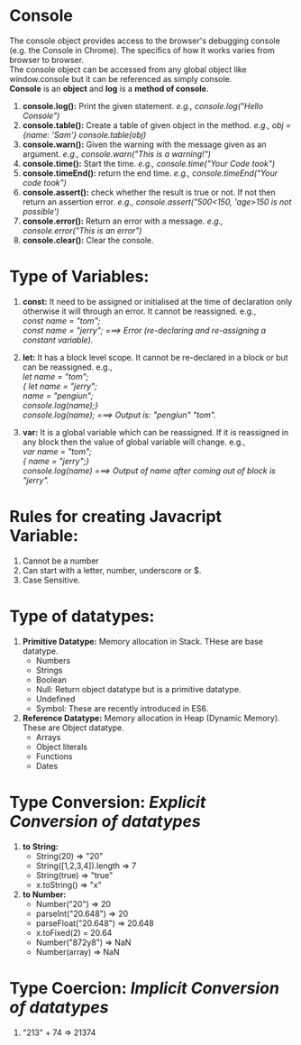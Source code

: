 # Console 
The console object provides access to the browser's debugging console (e.g. the Console in Chrome). The specifics of how it works varies from browser to browser. <br>
The console object can be accessed from any global object like window.console but it can be referenced as simply console.<br>
**Console** is an **object** and **log** is a **method of console**. <br>

1. **console.log():** Print the given statement. *e.g., console.log("Hello Console")*<br>
2. **console.table():** Create a table of given object in the method. *e.g., obj = {name: 'Sam'} console.table(obj)*<br>
3. **console.warn():** Given the warning with the message given as an argument. *e.g., console.warn("This is a warning!")*<br>
4. **console.time():** Start the time. *e.g., console.time("Your Code took")*<br>
5. **console.timeEnd():** return the end time. *e.g., console.timeEnd("Your code took")*<br>
6. **console.assert():** check whether the result is true or not. If not then return an assertion error. *e.g., console.assert("500<150, 'age>150 is not possible')*<br>
7. **console.error():** Return an error with a message. *e.g., console.error("This is an error")*<br>
8. **console.clear():** Clear the console.<br>

# Type of Variables:
1. **const:** It need to be assigned or initialised at the time of declaration only otherwise it will through an error. It cannot be reassigned. e.g., <br>
*const name = "tom"; <br>
const name = "jerry"; ===> Error (re-declaring and re-assigning a constant variable).*

2. **let:** It has a block level scope. It cannot be re-declared in a block or but can be reassigned. e.g., <br>
*let name = "tom"; <br>
{ let name = "jerry";<br>
 name = "pengiun"; <br>
 console.log(name);}<br>
 console.log(name); ===> Output is:  "pengiun" "tom".*

3. **var:** It is a global variable which can be reassigned. If it is reassigned in any block then the value of global variable will change. e.g.,<br>
 *var name = "tom"; <br>
 { name = "jerry";} <br>
 console.log(name) ===> Output of name after coming out of block is "jerry".*

# Rules for creating Javacript Variable:
1. Cannot be a number
2. Can start with a letter, number, underscore or $.
3. Case Sensitive. 

# Type of datatypes:
1. **Primitive Datatype:** Memory allocation in Stack. THese are base datatype.
    - Numbers
    - Strings
    - Boolean
    - Null: Return object datatype but is a primitive datatype.
    - Undefined
    - Symbol: These are recently introduced in ES6.
2. **Reference Datatype:** Memory allocation in Heap (Dynamic Memory). These are Object datatype.
    - Arrays
    - Object literals
    - Functions
    - Dates

# Type Conversion: *Explicit Conversion of datatypes* 
1. **to String:**
    - String(20) => "20"
    - String([1,2,3,4]).length => 7
    - String(true) => "true"
    - x.toString() => "x"
2. **to Number:**
    - Number("20") => 20
    - parseInt("20.648") => 20
    - parseFloat("20.648") => 20.648
    - x.toFixed(2) = 20.64
    - Number("872y8") => NaN
    - Number(array) => NaN

# Type Coercion: *Implicit Conversion of datatypes* 
1. "213" + 74 => 21374
